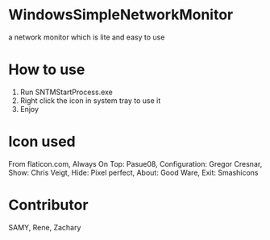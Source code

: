 # WindowsSimpleNetworkMonitor
a network monitor which is lite and easy to use

# How to use
1. Run SNTMStartProcess.exe
2. Right click the icon in system tray to use it
3. Enjoy

# Icon used
From flaticon.com,
Always On Top: Pasue08,
Configuration: Gregor Cresnar,
Show: Chris Veigt,
Hide: Pixel perfect,
About: Good Ware,
Exit: Smashicons

# Contributor
SAMY,
Rene,
Zachary
